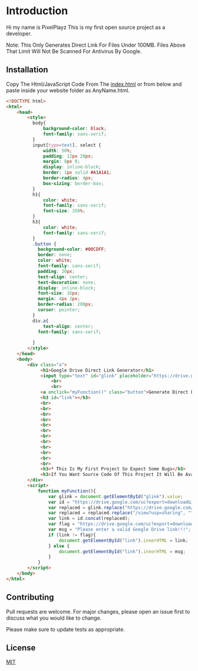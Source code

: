 # Introduction

Hi my name is PixelPlayz
This is my first open source project as a developer.

Note: This Only Generates Direct Link For Files Under 100MB.
Files Above That Limit Will Not Be Scanned For Antivirus By Google.

## Installation

Copy The Html/JavaScript Code From The [index.html](https://github.com/PixelPlayz1887/Google-Drive-Direct-Link-Generator/blob/fb170a88bf6e9235780164335b1113e6ec8f9d37/index.html) or from below and paste inside your website folder as AnyName.html.

```html
<!DOCTYPE html>
<html>
    <head>
        <style>
          body{
              background-color: black;
              font-family: sans-serif;
          }
          input[type=text], select {
              width: 50%;
              padding: 12px 20px;
              margin: 8px 0;
              display: inline-block;
              border: 1px solid #A1A1A1;
              border-radius: 4px;
              box-sizing: border-box;
          }
          h1{
              color: white;
              font-family: sans-serif;
              font-size: 350%;
          }
          h3{
              color: white;
              font-family: sans-serif;
          }
          .button {
            background-color: #00CDFF;
            border: none;
            color: white;
            font-family: sans-serif;
            padding: 20px;
            text-align: center;
            text-decoration: none;
            display: inline-block;
            font-size: 16px;
            margin: 4px 2px;
            border-radius: 200px;
            cursor: pointer;
          }
          div.a{
              text-align: center;
            font-family: sans-serif;
              
          }
        </style>
    </head>
    <body>
        <div class="a">
             <h1>Google Drive Direct Link Generator</h1>
             <input type="text" id="glink" placeholder="https://drive.google.com/file/d/1BMNWqro86SogIOFaasA8Zk0J7c5u2jQJ/view?usp=sharing">
                 <br>
                 <br>
             <a onclick="myFunction()" class="button">Generate Direct Link</a>
             <h3 id="link"></h3>
             <br>
             <br>
             <br>
             <br>
             <br>
             <br>
             <br>
             <br>
             <br>
             <br>
             <br>
             <br>
             <h3>* This Is My First Project So Expect Some Bugs</h3>
             <h3>If You Want Source Code Of This Project It Will Be Available On My <a href="https://github.com/PixelPlayz1887/Google-Drive-Direct-Link-Generator">GitHub</a>.</h3>
        </div>
        <script>
            function myFunction(){
                var glink = document.getElementById("glink").value;
                var id = "https://drive.google.com/uc?export=download&id=";
                var replaced = glink.replace("https://drive.google.com/file/d/", "");
                var replaced = replaced.replace("/view?usp=sharing", "");
                var link = id.concat(replaced);
                var flag = "https://drive.google.com/uc?export=download&id=";
                var msg = "Please enter a valid Google Drive link!!!";
                if (link != flag){
                    document.getElementById("link").innerHTML = link;
                } else {
                    document.getElementById("link").innerHTML = msg;
                }
            }
        </script>
    </body>
</html>
```
## Contributing
Pull requests are welcome. For major changes, please open an issue first to discuss what you would like to change.

Please make sure to update tests as appropriate.

## License
[MIT](https://choosealicense.com/licenses/mit/)
